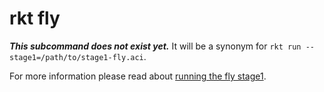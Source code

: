 # rkt fly

***This subcommand does not exist yet.***
It will be a synonym for `rkt run --stage1=/path/to/stage1-fly.aci`.

For more information please read about [running the fly stage1](../running-fly-stage1.md).
